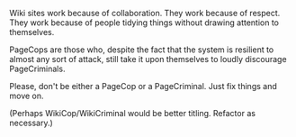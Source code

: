 Wiki sites work because of collaboration. They work because of respect. They work because of people tidying things without drawing attention to themselves.

PageCops are those who, despite the fact that the system is resilient to almost any sort of attack, still take it upon themselves to loudly discourage PageCriminals.

Please, don't be either a PageCop or a PageCriminal. Just fix things and move on.

(Perhaps WikiCop/WikiCriminal would be better titling. Refactor as necessary.)
